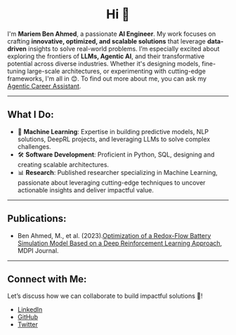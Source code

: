 <h1 align="center">Hi 👋</h1>

I'm **Mariem Ben Ahmed**, a passionate **AI Engineer**.
My work focuses on crafting **innovative, optimized, and scalable solutions** that leverage **data-driven** insights to solve real-world problems. 
I’m especially excited about exploring the frontiers of **LLMs, Agentic AI**, and their transformative potential across diverse industries. Whether it's designing models, fine-tuning large-scale architectures, or experimenting with cutting-edge frameworks, I'm all in 😊.
To find out more about me, you can ask my [Agentic Career Assistant](https://www.mariembenahmed.com/).

---

## What I Do:

- 🧠 **Machine Learning**: Expertise in building predictive models, NLP solutions, DeepRL projects, and leveraging LLMs to solve complex challenges.
- 🛠 **Software Development**: Proficient in Python, SQL, designing and creating scalable architectures.
- 📊 **Research**: Published researcher specializing in Machine Learning, passionate about leveraging cutting-edge techniques to uncover actionable insights and deliver impactful value.

---

## Publications:
- Ben Ahmed, M., et al. (2023).[Optimization of a Redox-Flow Battery Simulation Model Based on a Deep Reinforcement Learning Approach](https://www.mdpi.com/2313-0105/10/1/8), MDPI Journal.

---

## Connect with Me:

Let’s discuss how we can collaborate to build impactful solutions 🤍!

- [LinkedIn](https://www.linkedin.com/in/mariem-ben-ahmed-2073501b6/)
- [GitHub](https://github.com/MyriamBA)
- [Twitter](https://x.com/myriambenahmed5) 
